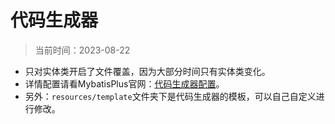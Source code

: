 # 代码生成器

> 当前时间：2023-08-22

* 只对实体类开启了文件覆盖，因为大部分时间只有实体类变化。
* 详情配置请看MybatisPlus官网：[代码生成器配置](https://baomidou.com/pages/981406/)。
* 另外：`resources/template`文件夹下是代码生成器的模板，可以自己自定义进行修改。
